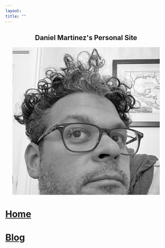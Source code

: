 ```yaml
---
layout:
title: ""
---
```


<h2 align="center"> Daniel Martinez's Personal Site </h2>

<p align="center">
  <img src="assets/images/profile.jpg">
</p>

# [Home](/index.md) 

# [Blog](/blog.md)


